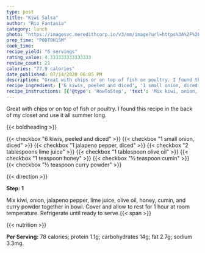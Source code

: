 ```yaml
---
type: post
title: "Kiwi Salsa"
author: "Rio Fantasia"
category: lunch
photo: "https://imagesvc.meredithcorp.io/v3/mm/image?url=https%3A%2F%2Fimages.media-allrecipes.com%2Fuserphotos%2F667653.jpg"
prep_time: "P0DT0H15M"
cook_time: 
recipe_yield: "6 servings"
rating_value: 4.333333333333333
review_count: 21
calories: "77.9 calories"
date_published: 07/14/2020 06:05 PM
description: "Great with chips or on top of fish or poultry. I found this recipe in the back of my closet and use it all summer long."
recipe_ingredient: ['6 kiwis, peeled and diced', '1 small onion, diced', '1 jalapeno pepper, diced', '2 tablespoons lime juice', '1 tablespoon olive oil', '1 teaspoon honey', '½ teaspoon cumin', '½ teaspoon curry powder']
recipe_instructions: [{'@type': 'HowToStep', 'text': 'Mix kiwi, onion, jalapeno pepper, lime juice, olive oil, honey, cumin, and curry powder together in bowl. Cover and allow to rest for 1 hour at room temperature. Refrigerate until ready to serve.\n'}]
---
```


Great with chips or on top of fish or poultry. I found this recipe in the back of my closet and use it all summer long. 

{{< boldheading >}}

{{< checkbox "6  kiwis, peeled and diced" >}}
{{< checkbox "1 small onion, diced" >}}
{{< checkbox "1  jalapeno pepper, diced" >}}
{{< checkbox "2 tablespoons lime juice" >}}
{{< checkbox "1 tablespoon olive oil" >}}
{{< checkbox "1 teaspoon honey" >}}
{{< checkbox "½ teaspoon cumin" >}}
{{< checkbox "½ teaspoon curry powder" >}}


{{< direction >}}

**Step: 1**

Mix kiwi, onion, jalapeno pepper, lime juice, olive oil, honey, cumin, and curry powder together in bowl. Cover and allow to rest for 1 hour at room temperature. Refrigerate until ready to serve.{{< span >}}

{{< nutrition >}}

**Per Serving:** 78 calories; protein 1.1g; carbohydrates 14g; fat 2.7g; sodium 3.3mg.